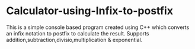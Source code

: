 # Calculator-using-Infix-to-postfix
This is a simple console based program created using C++ which converts an infix notation to postfix to calculate the result. Supports addition,subtraction,divisio,multiplication & exponential.
